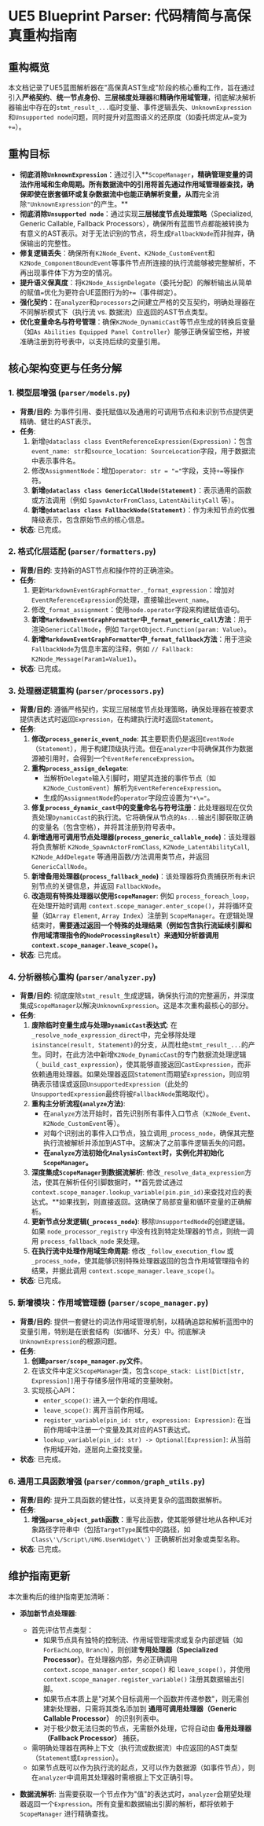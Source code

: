# UE5 Blueprint Parser: 代码精简与高保真重构指南

## 重构概览

本文档记录了UE5蓝图解析器在"高保真AST生成"阶段的核心重构工作，旨在通过引入**严格契约**、**统一节点身份**、**三层梯度处理器**和**精确作用域管理**，彻底解决解析器输出中存在的`stmt_result_...`临时变量、事件逻辑丢失、`UnknownExpression`和`Unsupported node`问题，同时提升对蓝图语义的还原度（如委托绑定从`=`变为`+=`）。

## 重构目标

-   **彻底消除`UnknownExpression`**：通过引入**`ScopeManager`**，精确管理变量的词法作用域和生命周期。所有数据流中的引用将首先通过作用域管理器查找，确保即使在嵌套循环或复杂数据流中也能正确解析变量，从而**完全消除`"UnknownExpression"`的产生。**
-   **彻底消除`Unsupported node`**：通过实现**三层梯度节点处理策略**（Specialized, Generic Callable, Fallback Processors），确保所有蓝图节点都能被转换为有意义的AST表示。对于无法识别的节点，将生成`FallbackNode`而非抛弃，确保输出的完整性。
-   **修复逻辑丢失**：确保所有`K2Node_Event`、`K2Node_CustomEvent`和`K2Node_ComponentBoundEvent`等事件节点所连接的执行流能够被完整解析，不再出现事件体下方为空的情况。
-   **提升语义保真度**：将`K2Node_AssignDelegate`（委托分配）的解析输出从简单的赋值`=`优化为更符合UE蓝图行为的`+=`（事件绑定）。
-   **强化契约**：在`analyzer`和`processors`之间建立严格的交互契约，明确处理器在不同解析模式下（执行流 vs. 数据流）应返回的AST节点类型。
-   **优化变量命名与符号管理**：确保`K2Node_DynamicCast`等节点生成的转换后变量（如`As Abilities Equipped Panel Controller`）能够正确保留空格，并被准确注册到符号表中，以支持后续的变量引用。

## 核心架构变更与任务分解

### 1. 模型层增强 (`parser/models.py`)

-   **背景/目的**: 为事件引用、委托赋值以及通用的可调用节点和未识别节点提供更精确、健壮的AST表示。
-   **任务**: 
    1.  新增`@dataclass class EventReferenceExpression(Expression)`：包含`event_name: str`和`source_location: SourceLocation`字段，用于数据流中表示事件名。
    2.  修改`AssignmentNode`：增加`operator: str = "="`字段，支持`+=`等操作符。
    3.  **新增`@dataclass class GenericCallNode(Statement)`**：表示通用的函数或方法调用（例如 `SpawnActorFromClass`, `LatentAbilityCall` 等）。
    4.  **新增`@dataclass class FallbackNode(Statement)`**：作为未知节点的优雅降级表示，包含原始节点的核心信息。
-   **状态**: 已完成。

### 2. 格式化层适配 (`parser/formatters.py`)

-   **背景/目的**: 支持新的AST节点和操作符的正确渲染。
-   **任务**: 
    1.  更新`MarkdownEventGraphFormatter._format_expression`：增加对`EventReferenceExpression`的处理，直接输出`event_name`。
    2.  修改`_format_assignment`：使用`node.operator`字段来构建赋值语句。
    3.  **新增`MarkdownEventGraphFormatter`中`_format_generic_call`方法**：用于渲染`GenericCallNode`，例如 `TargetObject.Function(param: Value)`。
    4.  **新增`MarkdownEventGraphFormatter`中`_format_fallback`方法**：用于渲染`FallbackNode`为信息丰富的注释，例如 `// Fallback: K2Node_Message(Param1=Value1)`。
-   **状态**: 已完成。

### 3. 处理器逻辑重构 (`parser/processors.py`)

-   **背景/目的**: 遵循严格契约，实现三层梯度节点处理策略，确保处理器在被要求提供表达式时返回`Expression`，在构建执行流时返回`Statement`。
-   **任务**: 
    1.  **修改`process_generic_event_node`**: 其主要职责仍是返回`EventNode`（`Statement`），用于构建顶级执行流。但在`analyzer`中将确保其作为数据源被引用时，会得到一个`EventReferenceExpression`。
    2.  **重构`process_assign_delegate`**: 
        *   当解析`Delegate`输入引脚时，期望其连接的事件节点（如`K2Node_CustomEvent`）解析为`EventReferenceExpression`。
        *   生成的`AssignmentNode`的`operator`字段应设置为`"+\="`。
    3.  **修复`process_dynamic_cast`中的变量命名与符号注册**：此处理器现在仅负责处理`DynamicCast`的执行流。它将确保从节点的`As...`输出引脚获取正确的变量名（包含空格），并将其注册到符号表中。
    4.  **新增通用可调用节点处理器(`process_generic_callable_node`)**：该处理器将负责解析 `K2Node_SpawnActorFromClass`, `K2Node_LatentAbilityCall`, `K2Node_AddDelegate` 等通用函数/方法调用类节点，并返回 `GenericCallNode`。
    5.  **新增备用处理器(`process_fallback_node`)**：该处理器将负责捕获所有未识别节点的关键信息，并返回 `FallbackNode`。
    6.  **改造现有特殊处理器以使用`ScopeManager`**: 例如 `process_foreach_loop`，在处理开始时调用 `context.scope_manager.enter_scope()`，并将循环变量（如`Array Element`, `Array Index`）注册到 `ScopeManager`。在逻辑处理结束时，**需要通过返回一个特殊的处理结果（例如包含执行流延续引脚和作用域清理指令的`NodeProcessingResult`）来通知分析器调用`context.scope_manager.leave_scope()`。**
-   **状态**: 已完成。

### 4. 分析器核心重构 (`parser/analyzer.py`)

-   **背景/目的**: 彻底废除`stmt_result_`生成逻辑，确保执行流的完整遍历，并深度集成`ScopeManager`以解决`UnknownExpression`。这是本次重构最核心的部分。
-   **任务**: 
    1.  **废除临时变量生成与处理`DynamicCast`表达式**: 在`_resolve_node_expression_direct`中，完全移除处理`isinstance(result, Statement)`的分支，从而杜绝`stmt_result_...`的产生。同时，在此方法中新增`K2Node_DynamicCast`的专门数据流处理逻辑（`_build_cast_expression`），使其能够直接返回`CastExpression`，而非依赖通用处理器。如果处理器返回`Statement`而期望`Expression`，则应明确表示错误或返回`UnsupportedExpression`（此处的`UnsupportedExpression`最终将被`FallbackNode`策略取代）。
    2.  **重构主分析流程(`analyze`方法)**: 
        *   在`analyze`方法开始时，首先识别所有事件入口节点（`K2Node_Event`、`K2Node_CustomEvent`等）。
        *   对每个识别出的事件入口节点，独立调用`_process_node`，确保其完整执行流被解析并添加到AST中。这解决了之前事件逻辑丢失的问题。
        *   **在`analyze`方法初始化`AnalysisContext`时，实例化并初始化`ScopeManager`。**
    3.  **深度集成`ScopeManager`到数据流解析**: 修改`_resolve_data_expression`方法，使其在解析任何引脚数据时，**首先尝试通过`context.scope_manager.lookup_variable(pin.pin_id)`来查找对应的表达式。**如果找到，则直接返回。这确保了局部变量和循环变量的正确解析。
    4.  **更新节点分发逻辑(`_process_node`)**: 移除`UnsupportedNode`的创建逻辑。如果 `node_processor_registry` 中没有找到特定处理器的节点，则统一调用 `process_fallback_node` 来处理。
    5.  **在执行流中处理作用域生命周期**: 修改 `_follow_execution_flow` 或 `_process_node`，使其能够识别特殊处理器返回的包含作用域管理指令的结果，并据此调用 `context.scope_manager.leave_scope()`。
-   **状态**: 已完成。

### 5. 新增模块：作用域管理器 (`parser/scope_manager.py`)

-   **背景/目的**: 提供一套健壮的词法作用域管理机制，以精确追踪和解析蓝图中的变量引用，特别是在嵌套结构（如循环、分支）中。彻底解决`UnknownExpression`的根源问题。
-   **任务**: 
    1.  **创建`parser/scope_manager.py`文件**。
    2.  在该文件中定义`ScopeManager`类，包含`scope_stack: List[Dict[str, Expression]]`用于存储多层作用域的变量映射。
    3.  实现核心API：
        *   `enter_scope()`: 进入一个新的作用域。
        *   `leave_scope()`: 离开当前作用域。
        *   `register_variable(pin_id: str, expression: Expression)`: 在当前作用域中注册一个变量及其对应的AST表达式。
        *   `lookup_variable(pin_id: str) -> Optional[Expression]`: 从当前作用域开始，逐层向上查找变量。
-   **状态**: 已完成。

### 6. 通用工具函数增强 (`parser/common/graph_utils.py`)

-   **背景/目的**: 提升工具函数的健壮性，以支持更复杂的蓝图数据解析。
-   **任务**: 
    1.  **增强`parse_object_path`函数**：重写此函数，使其能够健壮地从各种UE对象路径字符串中（包括`TargetType`属性中的路径，如`Class\'\/Script\/UMG.UserWidget\'`）正确解析出对象或类型名称。
-   **状态**: 已完成。

## 维护指南更新

本次重构后的维护指南更加清晰：

-   **添加新节点处理器**: 
    *   首先评估节点类型：
        *   如果节点具有独特的控制流、作用域管理需求或复杂内部逻辑（如`ForEachLoop`, `Branch`），则创建**专用处理器（Specialized Processor）**。在处理器内部，务必正确调用 `context.scope_manager.enter_scope()` 和 `leave_scope()`，并使用 `context.scope_manager.register_variable()` 注册其数据输出引脚。
        *   如果节点本质上是"对某个目标调用一个函数并传递参数"，则无需创建新处理器，只需将其类名添加到 **通用可调用处理器（Generic Callable Processor）** 的识别列表中。
        *   对于极少数无法归类的节点，无需额外处理，它将自动由 **备用处理器（Fallback Processor）** 捕获。
    *   需明确处理器在两种上下文（执行流或数据流）中应返回的AST类型（`Statement`或`Expression`）。
    *   如果节点既可以作为执行流的起点，又可以作为数据源（如事件节点），则在`analyzer`中调用其处理器时需根据上下文正确引导。

-   **数据流解析**: 当需要获取一个节点作为"值"的表达式时，`analyzer`会期望处理器返回一个`Expression`。所有变量和数据输出引脚的解析，都将依赖于 `ScopeManager` 进行精确查找。

